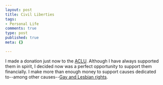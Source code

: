 ```yaml
--- 
layout: post
title: Civil Liberties
tags: 
- Personal Life
comments: true
type: post
published: true
meta: {}

---
```

I made a donation just now to the <a href="http://www.aclu.com">ACLU</a>. Although I have always supported them in spirit, I decided now was a perfect opportunity to support them financially. I make more than enough money to support causes dedicated to--among other causes--<a href="http://www.aclu.org/LesbianGayRights/LesbianGayRightsMain.cfm">Gay and Lesbian rights</a>.
